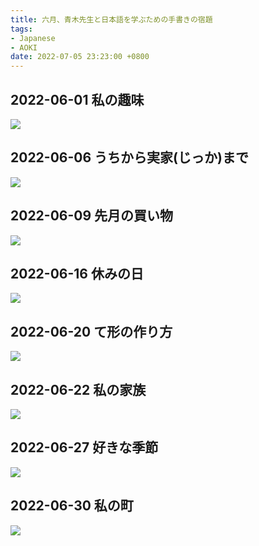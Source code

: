```yaml
---
title: 六月、青木先生と日本語を学ぶための手書きの宿題
tags:
- Japanese
- AOKI
date: 2022-07-05 23:23:00 +0800
---
```


## 2022-06-01 私の趣味

![](images/2022-06-01.jpg)

## 2022-06-06 うちから実家(じっか)まで

![](images/2022-06-06.jpg)

## 2022-06-09 先月の買い物

![](images/2022-06-09.jpg)

## 2022-06-16 休みの日

![](images/2022-06-16.jpg)

## 2022-06-20 て形の作り方

![](images/2022-06-20.jpg)

## 2022-06-22 私の家族

![](images/2022-06-22.jpg)

## 2022-06-27 好きな季節

![](images/2022-06-27.jpg)

## 2022-06-30 私の町

![](images/2022-06-30.jpg)
